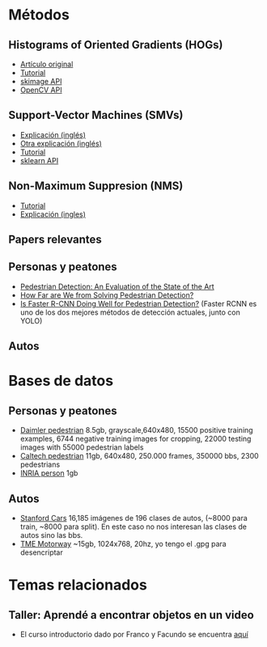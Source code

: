 

# Métodos

## Histograms of Oriented Gradients (HOGs)
* [Artículo original](https://lear.inrialpes.fr/people/triggs/pubs/Dalal-cvpr05.pdf)
* [Tutorial](http://mccormickml.com/2013/05/09/hog-person-detector-tutorial/)
* [skimage API](http://scikit-image.org/docs/dev/api/skimage.feature.html#skimage.feature.hog)
* [OpenCV API](https://docs.opencv.org/2.4/modules/gpu/doc/object_detection.html)


## Support-Vector Machines (SMVs)
* [Explicación (inglés)](https://www.youtube.com/watch?v=N1vOgolbjSc)
* [Otra explicación (inglés)](https://www.youtube.com/watch?v=eUfvyUEGMD8)
* [Tutorial](http://cs229.stanford.edu/notes/cs229-notes3.pdf)
* [sklearn API](http://scikit-learn.org/stable/modules/classes.html#module-sklearn.svm)

## Non-Maximum Suppresion (NMS)
* [Tutorial](https://www.pyimagesearch.com/2014/11/17/non-maximum-suppression-object-detection-python/)
* [Explicación (ingles)](https://www.youtube.com/watch?v=A46HZGR5fMw)

## Papers relevantes

## Personas y peatones
* [Pedestrian Detection:
An Evaluation of the State of the Art](http://ieeexplore.ieee.org/stamp/stamp.jsp?arnumber=5975165)
* [How Far are We from Solving Pedestrian Detection?](https://www.cv-foundation.org/openaccess/content_cvpr_2016/papers/Zhang_How_Far_Are_CVPR_2016_paper.pdf)
* [Is Faster R-CNN Doing Well for
Pedestrian Detection?](http://kaiminghe.com/publications/eccv16ped.pdf) (Faster RCNN es uno de los dos mejores métodos de detección actuales, junto con YOLO)

## Autos

# Bases de datos

## Personas y peatones
* [Daimler pedestrian](http://www.gavrila.net/Datasets/Daimler_Pedestrian_Benchmark_D/Daimler_Mono_Ped__Detection_Be/daimler_mono_ped__detection_be.html)  8.5gb, grayscale,640x480, 15500 positive training examples, 6744 negative training images for cropping, 22000 testing images with 55000 pedestrian labels
* [Caltech pedestrian](http://www.vision.caltech.edu/Image_Datasets/CaltechPedestrians/) 11gb, 640x480, 250.000 frames, 350000 bbs, 2300 pedestrians
* [INRIA person](http://pascal.inrialpes.fr/data/human/) 1gb

## Autos

* [Stanford Cars](http://ai.stanford.edu/~jkrause/cars/car_dataset.html) 16,185 imágenes de 196 clases de autos, (~8000 para train, ~8000 para split). En este caso no nos interesan las clases de autos sino las bbs.
* [TME Motorway](http://cmp.felk.cvut.cz/data/motorway/) ~15gb, 1024x768, 20hz, yo tengo el .gpg para desencriptar

# Temas relacionados

## Taller: Aprendé a encontrar objetos en un video

* El curso introductorio dado por Franco y Facundo se encuentra [aquí](http://facundoq.github.io/courses/images/index.html)

